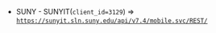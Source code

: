  - SUNY - SUNYIT(`client_id=3129`) => [`https://sunyit.sln.suny.edu/api/v7.4/mobile.svc/REST/`](https://sunyit.sln.suny.edu/api/v7.4/mobile.svc/REST/)

